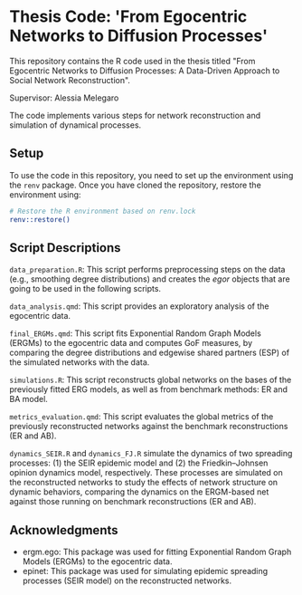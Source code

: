 # Thesis Code: 'From Egocentric Networks to Diffusion Processes'

This repository contains the R code used in the thesis titled "From Egocentric Networks to Diffusion Processes: A Data-Driven Approach to Social Network Reconstruction".

Supervisor: Alessia Melegaro

The code implements various steps for network reconstruction and simulation of dynamical processes.


## Setup

To use the code in this repository, you need to set up the environment using the `renv` package. Once you have cloned the repository, restore the environment using:

```bash
# Restore the R environment based on renv.lock
renv::restore()
```

## Script Descriptions

```data_preparation.R```: This script performs preprocessing steps on the data (e.g., smoothing degree distributions) and creates the _egor_ objects that are going to be used in the following scripts.

```data_analysis.qmd```: This script provides an exploratory analysis of the egocentric data.

```final_ERGMs.qmd```: This script fits Exponential Random Graph Models (ERGMs) to the egocentric data and computes GoF measures, by comparing the degree distributions and edgewise shared partners (ESP) of the simulated networks with the data.

```simulations.R```: This script reconstructs global networks on the bases of the previously fitted ERG models, as well as from benchmark methods: ER and BA model.

```metrics_evaluation.qmd```: This script evaluates the global metrics of the previously reconstructed networks against the benchmark reconstructions (ER and AB).

```dynamics_SEIR.R``` and ```dynamics_FJ.R``` simulate the dynamics of two spreading processes: (1) the SEIR epidemic model and (2) the Friedkin–Johnsen opinion dynamics model, respectively. These processes are simulated on the reconstructed networks to study the effects of network structure on dynamic behaviors, comparing the dynamics on the ERGM-based net against those running on benchmark reconstructions (ER and AB).


## Acknowledgments
- ergm.ego: This package was used for fitting Exponential Random Graph Models (ERGMs) to the egocentric data.
- epinet: This package was used for simulating epidemic spreading processes (SEIR model) on the reconstructed networks.

